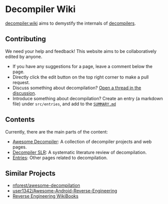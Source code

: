 # Decompiler Wiki

[decompiler.wiki](https://decompiler.wiki) aims to demystify the internals of [decompilers](https://en.wikipedia.org/wiki/Decompiler).

## Contributing

We need your help and feedback! This website aims to be collaboratively edited by anyone.

- If you have any suggestions for a page, leave a comment below the page. 
- Directly click the edit button on the top right corner to make a pull request.
- Discuss something about decompilation? [Open a thread in the discussion](https://github.com/NotDec/DecompilerWiki/discussions/new?category=ideas).
- Introduce something about decompilation? Create an entry (a markdown file) under `src/entries`, and add to the [`SUMMARY.md`](https://github.com/NotDec/DecompilerWiki/edit/main/src/SUMMARY.md)

## Contents

Currently, there are the main parts of the content:

- [Awesome Decompiler](https://decompiler.wiki/resources/index.html): A collection of decompiler projects and web pages.
- [Decompiler SLR](https://decompiler.wiki/SLR/index.html): A systematic literature review of decompilation.
- [Entries](https://decompiler.wiki/entries/index.html): Other pages related to decompilation.

## Similar Projects

- [nforest/awesome-decompilation](https://github.com/nforest/awesome-decompilation)
- [user1342/Awesome-Android-Reverse-Engineering](https://github.com/user1342/Awesome-Android-Reverse-Engineering?tab=readme-ov-file#Decompilers)
- [Reverse Engineering WikiBooks](https://en.wikibooks.org/wiki/Reverse_Engineering)
